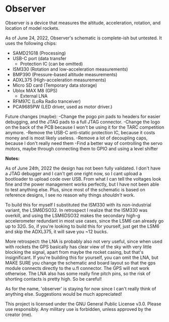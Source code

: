 # Observer
Observer is a device that measures the altitude, acceleration, rotation, and location of model rockets. 

As of June 24, 2022, Observer's schematic is complete-ish but untested. It uses the following chips:
- SAMD21G18   (Processing)
- USB-C port (data transfer
  + Protection IC (can be omitted) 
- ISM330         (Rotation and low-acceleration measurements)
- BMP390        (Pressure-based altitude measurements)
- ADXL375          (High-acceleration measurements)
- Micro SD card      (Temporary data storage)
- Ublox MAX M8     (GPS)
  + External LNA
- RFM97C         (LoRa Radio tranceiver)
- PCA9685PW     (LED driver, used as motor driver.)

Future changes (maybe):
-Change the pogo pin pads to headers for easier debugging, and the JTAG pads to
a full JTAG connector.
-Change the logo on the back of the PCB because I won't be using it for the TARC 
competition anymore. 
-Remove the USB-C anti-static protection IC, because it costs money and is most
likely useless.
-Remove a lot of decoupling caps, because I don't really need them
-Find a better way of controlling the servo motors, maybe through connecting them
to GPIO and using a level shifter

**Notes:**

As of June 24th, 2022 the design has not been fully validated. I don't have a 
JTAG debugger and I can't get one right now, so I cant upload a bootloader to upload
code over USB. From what I can tell the voltages look fine and the power management 
works perfectly, but I have not been able to test anything else. Plus, since most of
the schematic is based on reference designs, I see no reason why things *shouldn't*
work. 

To build this for myself I substituted the ISM330 with its non-industrial variant, the
LSM6DSO32. In retrospect I realize that the ISM330 was overkill, and using the LSM6DSO32 
makes the secondary high-g accelerometer redundant in most use cases, since the LSM6 can
already go up to 32G. So, if you're looking to build this for yourself, just get the LSM6
and skip the ADXL375, it will save you ~12 bucks. 

More retrospect: the LNA is probably also not very useful, since when used with
rockets the GPS basically has clear view of the sky with very little blocking the signal, 
apart from maybe the rocket casing, but that's insignificant. If you're building this for yourself, 
you can omit the LNA, but MAKE SURE you change the schematic and board layout so that 
the gps module connects directly to the u.fl connector. The GPS will not work otherwise. 
The LNA also has some really fine pitch pins, so the risk of shorting contacts 
is pretty high. So be careful!

As for the name, 'observer' is staying for now since I can't really think of anything
else. Suggestions would be much appreciated! 

This project is licensed under the GNU General Public License v3.0.
Please use responsibly. Any military use is forbidden, unless approved by the 
creator (me). 
